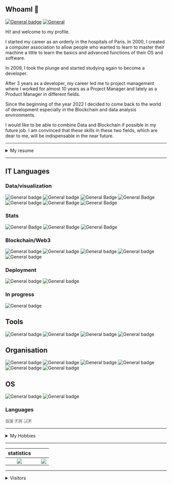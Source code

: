 ## WhoamI 💾

[![General badge](https://img.shields.io/badge/LinkedIn-0077B5?style=for-the-badge&logo=linkedin&logoColor=white)](https://www.linkedin.com/in/guillaume-hornig/) [![General](https://img.shields.io/badge/ProtonMail-8B89CC.svg?style=for-the-badge&logo=ProtonMail&logoColor=white)](mailto:ghornig@protonmail.ch)

Hi! and welcome to my profile.

I started my career as an orderly in the hospitals of Paris. In 2000, I created a computer association to allow people who wanted to learn to master their machine a little to learn the basics and advanced functions of their OS and software.

In 2009, I took the plunge and started studying again to become a developer.

After 3 years as a developer, my career led me to project management where I worked for almost 10 years as a Project Manager and lately as a Product Manager in different fields.

Since the beginning of the year 2022 I decided to come back to the world of development especially in the Blockchain and data analysis environments.

I would like to be able to combine Data and Blockchain if possible in my future job. I am convinced that these skills in these two fields, which are dear to me, will be indispensable in the near future.

---

<details> 
    <summary>
        My resume
    </summary>

## PROFESSIONAL EXPERIENCES

### 2022 - Today | Blockchain Developer | Open to work

Development of smart contract in solidity.

### 2021 - 2022 | Product Manager | Keolis Group

Work on the development and deployment of the Digital ecosystem for transport management at the request of the Keolis group and his french subsidiaries.

### 2018 - 2021 | Data Analyst/Product Owner Big Data | Cyllene Group

Creation and implementation of Single Customer Repositories (RCU) in different fields (ransport, retail, health, mass distribution).

### 2017 - 2018 | IT Manager | NBB-Lease

Managment of all the Information System (Database, Management method, Automatisation, etc...).

### 2016 - 2017 | Planon Consultant | Planon France

Integration of the Planon software package.

### 2014 - 2016 | HRIS Project Manager | BPCE Group

Creation of a unique identifier for the 130,000 Group employees.

### 2014 | Database developer | BPCE SA

Creation of a DMS for the HR department to centralize and automate documents related to human resources (employer certificate, sick leave, work attestation, etc.).

## FORMATION

## Certification

### 2023 - Data Scientist - La Manu - Versailles (In progress)

Formation in Data analyse and visualisation.

### 2022 - Information Technology Skills Certificate - Paris

Define and implement an innovation project within an organisation - Paris

### 2021 - Certified Trainer PCM - Khaler Communication inc. - Paris

Teaching of the Process Communication model.

### 2018 - AXELOS Global Best Practice Certification ITIL V4 ® - Paris

ID GR750368983GH

### 2018 - AXELOS Global Best Practice Certification Prince2 ® - Paris

ID GR633096194GH

---

## Degree

### 2022 - Blockchain Developer - Alyra - Paris

Development of smart contract and Dapp in Web3.

### 2016 - Master Management & Advise on Information System - ESGI Paris - Paris

Information Technology Management and Strategy.

### 2014 - Bachelor Analyze and Conception in Information and decision Systems - CNAM Paris - Paris

Database conception with web development.

### 2012 - DUT Information Technology - University Descartes Paris - Paris

Information Technology Management (development).

### 1999 - Caregiver - IFSI CHU Meaux - Meaux

Personal Care Delivery Courses.

 </details>

---

## IT Languages

### Data/visualization

![General badge](https://img.shields.io/badge/Python-3776AB.svg?style=for-the-badge&logo=Python&logoColor=white) ![General badge](https://img.shields.io/badge/Anaconda-44A833.svg?style=for-the-badge&logo=Anaconda&logoColor=white) ![General Badge](https://img.shields.io/badge/Jupyter-F37626.svg?style=for-the-badge&logo=Jupyter&logoColor=white) ![General Badge](https://img.shields.io/badge/MySQL-4479A1.svg?style=for-the-badge&logo=MySQL&logoColor=white) ![General badge](https://img.shields.io/badge/JSON-000000.svg?style=for-the-badge&logo=JSON&logoColor=white) ![General Badge](https://img.shields.io/badge/Tableau-E97627.svg?style=for-the-badge&logo=Tableau&logoColor=white) ![General Badge](https://img.shields.io/badge/Power%20BI-F2C811.svg?style=for-the-badge&logo=Power-BI&logoColor=black) 

### Stats

![General Badge](https://img.shields.io/badge/Streamlit-FF4B4B.svg?style=for-the-badge&logo=Streamlit&logoColor=white) ![General Badge](https://img.shields.io/badge/Plotly-3F4F75.svg?style=for-the-badge&logo=Plotly&logoColor=white) ![General Badge](https://img.shields.io/badge/pandas-150458.svg?style=for-the-badge&logo=pandas&logoColor=white)

### Blockchain/Web3

![General badge](https://img.shields.io/badge/Solidity-363636.svg?style=for-the-badge&logo=Solidity&logoColor=white) ![General badge](https://img.shields.io/badge/JavaScript-F7DF1E.svg?style=for-the-badge&logo=JavaScript&logoColor=black) ![General badge](https://img.shields.io/badge/React-61DAFB.svg?style=for-the-badge&logo=React&logoColor=black) ![General badge](https://img.shields.io/badge/HTML5-E34F26.svg?style=for-the-badge&logo=HTML5&logoColor=white) ![General badge](https://img.shields.io/badge/CSS3-1572B6.svg?style=for-the-badge&logo=CSS3&logoColor=white)

### Deployment
![General badge](https://img.shields.io/badge/Amazon%20AWS-232F3E.svg?style=for-the-badge&logo=Amazon-AWS&logoColor=white) ![General badge](https://img.shields.io/badge/Heroku-430098.svg?style=for-the-badge&logo=Heroku&logoColor=white) 

### In progress

![General badge](https://img.shields.io/badge/Rust-000000.svg?style=for-the-badge&logo=Rust&logoColor=white) 

## Tools

![General badge](https://img.shields.io/badge/Visual%20Studio%20Code-007ACC.svg?style=for-the-badge&logo=Visual-Studio-Code&logoColor=white) ![General badge](https://img.shields.io/badge/Docker-2496ED.svg?style=for-the-badge&logo=Docker&logoColor=white) ![General badge](https://img.shields.io/badge/Notepad++-90E59A.svg?style=for-the-badge&logo=Notepad++&logoColor=black) ![General badge](https://img.shields.io/badge/Microsoft%20Office-D83B01.svg?style=for-the-badge&logo=Microsoft-Office&logoColor=white) 

## Organisation

![General badge](https://img.shields.io/badge/GitHub-181717.svg?style=for-the-badge&logo=GitHub&logoColor=white) ![General badge](https://img.shields.io/badge/GitLab-FC6D26.svg?style=for-the-badge&logo=GitLab&logoColor=white) ![General badge](https://img.shields.io/badge/Notion-000000.svg?style=for-the-badge&logo=Notion&logoColor=white) ![General badge](https://img.shields.io/badge/Jira%20Software-0052CC.svg?style=for-the-badge&logo=Jira-Software&logoColor=white) ![General badge](https://img.shields.io/badge/Slack-4A154B.svg?style=for-the-badge&logo=Slack&logoColor=white) ![General badge](https://img.shields.io/badge/Trello-0052CC.svg?style=for-the-badge&logo=Trello&logoColor=white)

## OS

![General badge](https://img.shields.io/badge/macOS-000000.svg?style=for-the-badge&logo=macOS&logoColor=white) ![General badge](https://img.shields.io/badge/Windows-0078D6.svg?style=for-the-badge&logo=Windows&logoColor=white)

### Languages

🇬🇧 🇫🇷 🇯🇵

---

<details>
    <summary>
       My Hobbies
    </summary>

---

### Mechanical Keyboards

Owner of:

- 2 TOFU 65%
- 1 Melody 65%
- 1 Odin 75% (coming soon)

---

### Streaming

To build my keyboards, develop my personal projects or talk about new technologies

Don't hesitate to follow me, channel in French most of the time

[![General badge](https://img.shields.io/badge/Twitch-9146FF.svg?style=for-the-badge&logo=Twitch&logoColor=white)](https://www.twitch.tv/tanukeys)

---

### History

Feudal history of Japan during the Sengoku period

---

### Language

Learn Japanese 🇯🇵 and try to retain as many kanji :u7981: as possible

</details>

---

|                                                          statistics                                                           |     |                                                                                                                 |
| :---------------------------------------------------------------------------------------------------------------------------: | :-: | :-------------------------------------------------------------------------------------------------------------: |
| ![](https://github-readme-stats.vercel.app/api/top-langs/?username=WltrH&theme=radical&hide_langs_below=8&count_private=true) |     | ![](https://github-readme-stats.vercel.app/api?username=WltrH&show_icons=true&theme=radical&count_private=true) |

---

<details>
    <summary>
       Visitors
    </summary>

### Number of visitors

![Visitor Count](https://profile-counter.glitch.me/{WltrH}/count.svg)

</details>

